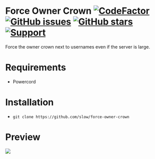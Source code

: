 # Force Owner Crown [![CodeFactor](https://www.codefactor.io/repository/github/discord-modifications/force-owner-crown/badge)](https://www.codefactor.io/repository/github/discord-modifications/force-owner-crown) [![GitHub issues](https://img.shields.io/github/issues/slow/force-owner-crown?style=flat)](https://github.com/slow/force-owner-crown/issues) [![GitHub stars](https://img.shields.io/github/stars/slow/force-owner-crown?style=flat)](https://github.com/slow/force-owner-crown/stargazers) [![Support](https://img.shields.io/discord/887015827134632057)](https://discord.gg/HQ5N7Rcajc)

Force the owner crown next to usernames even if the server is large.

# Requirements

-  Powercord

# Installation

-  `git clone https://github.com/slow/force-owner-crown`

# Preview

<img src="https://media.wtf/46811747"/>
